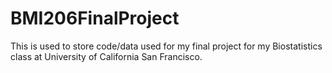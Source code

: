 # BMI206FinalProject
This is used to store code/data used for my final project for my Biostatistics class at University of California San Francisco.
